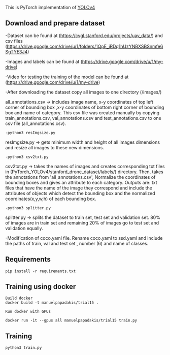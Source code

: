 
This is PyTorch implementation of [YOLOv4](https://github.com/WongKinYiu/PyTorch_YOLOv4)

## Download and prepare dataset

-Dataset can be found at (https://cvgl.stanford.edu/projects/uav_data/) and csv files (https://drive.google.com/drive/u/1/folders/1QpE_iRDq1hUzYNBXSBSnmfe6SgTYE3J4)

-Images and labels can be found at (https://drive.google.com/drive/u/1/my-drive)

-Video for testing the training of the model can be found at (https://drive.google.com/drive/u/1/my-drive)

-After downloading the dataset copy all images to one directory (/images/)

all_annotations.csv -> includes image name, x-y coordinates of top left corner of bounding box ,x-y coordinates of bottom right corner of bounding box and name of category. This csv file was created manually by copying train_annotations.csv, val_annotations.csv and test_annotations.csv to one csv file (all_annotations.csv).

```
-python3 resImgsize.py
```

resImgsize.py -> gets minimum width and height of all images dimensions and resize all images to these new dimensions.

```
-python3 csv2txt.py
```

csv2txt.py -> takes the names of images and creates corresponding txt files in (PyTorch_YOLOv4/stanford_drone_dataset/labels/) directory. Then, takes the annotations from 'all_annotations.csv', Normalize the coordinates of bounding boxes and gives an attribute to each category. Outputs are: txt files that have the name of the image they correspond and include the attributes of objects which detect the bounding box and the normalized coordinates(x,y,w,h) of each bounding box.

```
-python3 splitter.py
```

splitter.py -> splits the dataset to train set, test set and validation set. 80% of images are in train set and remaining 20% of images go to test set and validation equally.

-Modification of coco.yaml file. Rename coco.yaml to ssd.yaml and include the paths of train, val and test set , number (6) and name of classes.


## Requirements
```
pip install -r requirements.txt
```

## Training using docker

```
Build docker 
docker build -t manuelpapadakis/trial15 .

Run docker with GPUs

docker run -it --gpus all manuelpapadakis/trial15 train.py
```

## Training

```
python3 train.py
```
